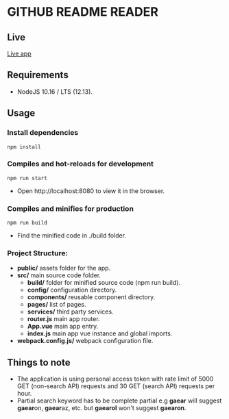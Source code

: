 # GITHUB README READER

## Live

[Live app](https://gr3.demarsh.dev/)

## Requirements

- NodeJS 10.16 / LTS (12.13).

## Usage

### Install dependencies

```
npm install
```

### Compiles and hot-reloads for development

```
npm run start
```

- Open http://localhost:8080 to view it in the browser.

### Compiles and minifies for production

```
npm run build
```
- Find the minified code in ./build folder.

### Project Structure:

- **public/** assets folder for the app.
- **src/** main source code folder.
  - **build/** folder for minified source code (npm run build).
  - **config/** configuration directory.
  - **components/** reusable component directory.
  - **pages/** list of pages.
  - **services/** third party services.
  - **router.js** main app router.
  - **App.vue** main app entry.
  - **index.js** main app vue instance and global imports.
- **webpack.config.js/** webpack configuration file.

## Things to note

- The application is using personal access token with rate limit of 5000 GET (non-search API) requests and 30 GET (search API) requests per hour.
- Partial search keyword has to be complete partial e.g **gaear** will suggest **gaear**on, **gaear**az, etc. but **gaearol** won't suggest **gaearon**.
